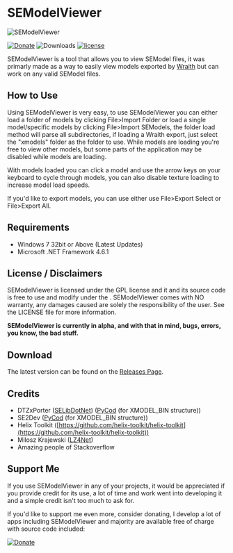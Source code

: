 # SEModelViewer

![SEModelViewer](https://i.imgur.com/DnFk6CT.png)

[![Donate](https://img.shields.io/badge/Donate-PayPal-yellowgreen.svg)](https://www.paypal.me/scobalula) ![Downloads](https://img.shields.io/github/downloads/Scobalula/SEModelViewer/total.svg) [![license](https://img.shields.io/github/license/Scobalula/SEModelViewer.svg)]()

SEModelViewer is a tool that allows you to view SEModel files, it was primarly made as a way to easily view models exported by [Wraith](http://aviacreations.com/wraith/) but can work on any valid SEModel files.

## How to Use 

Using SEModelViewer is very easy, to use SEModelViewer you can either load a folder of models by clicking File>Import Folder or load a single model/specific models by clicking File>Import SEModels, the folder load method will parse all subdirectories, if loading a Wraith export, just select the "xmodels" folder as the folder to use. While models are loading you're free to view other models, but some parts of the application may be disabled while models are loading.

With models loaded you can click a model and use the arrow keys on your keyboard to cycle through models, you can also disable texture loading to increase model load speeds.

If you'd like to export models, you can use either use File>Export Select or File>Export All.

## Requirements

* Windows 7 32bit or Above (Latest Updates)
* Microsoft .NET Framework 4.6.1

## License / Disclaimers

SEModelViewer is licensed under the GPL license and it and its source code is free to use and modify under the . SEModelViewer comes with NO warranty, any damages caused are solely the responsibility of the user. See the LICENSE file for more information.

**SEModelViewer is currently in alpha, and with that in mind, bugs, errors, you know, the bad stuff.**

## Download

The latest version can be found on the [Releases Page](https://github.com/Scobalula/SEModelViewer/releases).

## Credits

* DTZxPorter ([SELibDotNet](https://github.com/dtzxporter/SELibDotNet)) ([PyCod](https://github.com/SE2Dev/PyCoD) (for XMODEL_BIN structure))
* SE2Dev ([PyCod](https://github.com/SE2Dev/PyCoD) (for XMODEL_BIN structure))
* Helix Toolkit ([https://github.com/helix-toolkit/helix-toolkit](https://github.com/helix-toolkit/helix-toolkit))
* Milosz Krajewski ([LZ4Net](https://github.com/MiloszKrajewski/lz4net))
* Amazing people of Stackoverflow

## Support Me

If you use SEModelViewer in any of your projects, it would be appreciated if you provide credit for its use, a lot of time and work went into developing it and a simple credit isn't too much to ask for.

If you'd like to support me even more, consider donating, I develop a lot of apps including SEModelViewer and majority are available free of charge with source code included:

[![Donate](https://img.shields.io/badge/Donate-PayPal-yellowgreen.svg)](https://www.paypal.me/scobalula)
